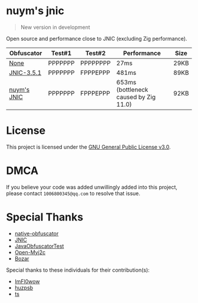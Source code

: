 # nuym's jnic
> New version in development

Open source and performance close to JNIC (excluding Zig performance).

| Obfuscator                                 | Test#1  | Test#2   | Performance                            | Size  |
|--------------------------------------------|---------|----------|----------------------------------------|-------|
| [None](https://www.java.com/)              | PPPPPPP | PPPPPPPP | 27ms                                   | 29KB  | 
| [JNIC-3.5.1](https://jnic.dev/)            | PPPPPPP | FPPPEPPP | 481ms                                  | 89KB  |
| [nuym's JNIC](https://github.com/nuym/j2c) | PPPPPPP | FPPPEPPP | 653ms (bottleneck caused by Zig 11.0)  | 92KB  | 

# License
This project is licensed under the [GNU General Public License v3.0](https://choosealicense.com/licenses/agpl-3.0/).

# DMCA
If you believe your code was added unwillingly added into this project, please contact `1006800345@qq.com` to resolve that issue.

# Special Thanks
- [native-obfuscator](https://github.com/radioegor146/native-obfuscator)
- [JNIC](https://jnic.dev/)
- [JavaObfuscatorTest](https://github.com/huzpsb/JavaObfuscatorTest)
- [Open-Myj2c](https://github.com/MyJ2c/Open-MyJ2c)
- [Bozar](https://github.com/vimasig/Bozar)

Special thanks to these individuals for their contribution(s):
- [ImFl0wow](https://github.com/ImFl0wow)
- [huzpsb](https://github.com/huzpsb)
- [ts](https://github.com/uniformization)
